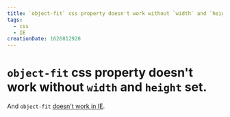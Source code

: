 ```yaml
---
title: `object-fit` css property doesn't work without `width` and `height` set.
tags:
  - css
  - IE
creationDate: 1626812928
---
```


#  `object-fit` css property doesn't work without `width` and `height` set.

And `object-fit` [doesn't work in IE](https://caniuse.com/object-fit).
